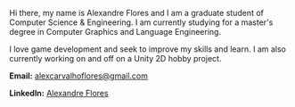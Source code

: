 Hi there, my name is Alexandre Flores and I am a graduate student of Computer Science & Engineering. I am currently studying for a master's degree in Computer Graphics and Language Engineering.

I love game development and seek to improve my skills and learn. I am also currently working on and off on a Unity 2D hobby project.

**Email:** [alexcarvalhoflores@gmail.com](mailto:alexcarvalhoflores@gmail.com)

**LinkedIn:** [Alexandre Flores](https://www.linkedin.com/in/alexandre-flores-243550185/)

<!--
**SugaryLump/SugaryLump** is a ✨ _special_ ✨ repository because its `README.md` (this file) appears on your GitHub profile.

Here are some ideas to get you started:

- 🔭 I’m currently working on ...
- 🌱 I’m currently learning ...
- 👯 I’m looking to collaborate on ...
- 🤔 I’m looking for help with ...
- 💬 Ask me about ...
- 📫 How to reach me: ...
- 😄 Pronouns: ...
- ⚡ Fun fact: ...
-->
